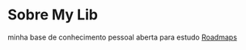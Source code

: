 # Sobre My Lib

minha base de conhecimento pessoal aberta para estudo
[Roadmaps](https://roadmap.sh)
